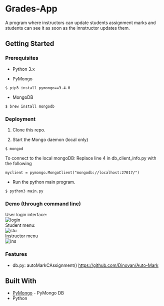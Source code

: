 # Grades-App

A program where instructors can update students assignment marks and students can see it as soon as the innstructor updates them. 

## Getting Started

### Prerequisites

- Python 3.x

- PyMongo
```
$ pip3 install pymongo==3.4.0
```

- MongoDB
```
$ brew install mongodb
```


### Deployment

1) Clone this repo.

3) Start the Mongo daemon (local only)

```
$ mongod
```
To connect to the local mongoDB: Replace line 4 in db_client_info.py with the following
```
myclient = pymongo.MongoClient("mongodb://localhost:27017/")
```

- Run the python main program.
```
$ python3 main.py
```

### Demo (through command line)

User login interface: <br/>
![login](https://i.imgur.com/slhDYLH.png)
<br/>
Student menu:
<br/>
![stu](https://i.imgur.com/3c22J3I.png)
<br/>
Instructor menu
<br/>
![ins](https://i.imgur.com/j3qgRVf.png)

### Features
- db.py: autoMarkCAssignment()
  https://github.com/Dinoyan/Auto-Mark
  
  
## Built With

* [PyMongo](https://api.mongodb.com/python/current/) - PyMongo DB
* Python



